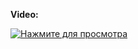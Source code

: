 **Video:**

[![Нажмите для просмотра](https://img.youtube.com/vi/qeg5SMMM2uw/0.jpg)](https://www.youtube.com/watch?v=qeg5SMMM2uw)
